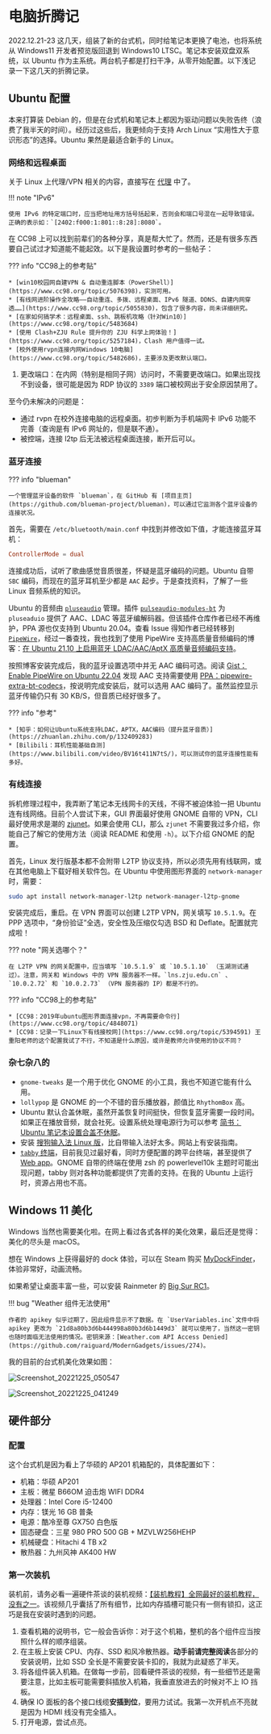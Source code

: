 # 电脑折腾记

2022.12.21-23 这几天，组装了新的台式机，同时给笔记本更换了电池，也将系统从 Windows11 开发者预览版回退到 Windows10 LTSC。笔记本安装双盘双系统，以 Ubuntu 作为主系统。两台机子都是打扫干净，从零开始配置。以下浅记录一下这几天的折腾记录。

## Ubuntu 配置

本来打算装 Debian 的，但是在台式机和笔记本上都因为驱动问题以失败告终（浪费了我半天的时间）。经历过这些后，我更倾向于支持 Arch Linux “实用性大于意识形态”的选择。Ubuntu 果然是最适合新手的 Linux。

### 网络和远程桌面

关于 Linux 上代理/VPN 相关的内容，直接写在 [代理](../../webdev/webserver/Proxy.md) 中了。

<!-- prettier-ignore-start -->
!!! note "IPv6"
    
    使用 IPv6 的特定端口时，应当把地址用方括号括起来，否则会和端口号混在一起导致错误。正确的表示如：`[2402:f000:1:801::8:28]:8080`。
<!-- prettier-ignore-end -->

在 CC98 上可以找到前辈们的各种分享，真是帮大忙了。然而，还是有很多东西要自己试过才知道能不能起效。以下是我设置时参考的一些帖子：

<!-- prettier-ignore-start -->
??? info "CC98上的参考贴"

    * [win10校园网自建VPN & 自动重连脚本（PowerShell）](https://www.cc98.org/topic/5076398)，实测可用。
    * [有线网进阶操作全攻略——自动重连、多拨、远程桌面、IPv6 隧道、DDNS、自建内网穿透……](https://www.cc98.org/topic/5055830)，包含了很多内容，尚未详细研究。
    * [在家如何搞学术：远程桌面、ssh、跳板机攻略（针对Win10）](https://www.cc98.org/topic/5483684)
    * [使用 Clash+ZJU Rule 提升你的 ZJU 科学上网体验！](https://www.cc98.org/topic/5257184)，Clash 用户值得一试。
    * [校外使用rvpn连接内网Windows 10电脑](https://www.cc98.org/topic/5482686)，主要涉及更改默认端口。
<!-- prettier-ignore-end -->

1. 更改端口：在内网（特别是相同子网）访问时，不需要更改端口。如果出现找不到设备，很可能是因为 RDP 协议的 `3389` 端口被校网出于安全原因禁用了。

至今仍未解决的问题是：

-   通过 rvpn 在校外连接电脑的远程桌面。初步判断为手机端网卡 IPv6 功能不完善（查询是有 IPv6 网址的，但是联不通）。
-   被控端，连接 l2tp 后无法被远程桌面连接，断开后可以。

### 蓝牙连接

<!-- prettier-ignore-start -->
??? info "blueman"
    
    一个管理蓝牙设备的软件 `blueman`，在 GitHub 有 [项目主页](https://github.com/blueman-project/blueman)，可以通过它监测各个蓝牙设备的连接状况。
<!-- prettier-ignore-end -->

首先，需要在 `/etc/bluetooth/main.conf` 中找到并修改如下值，才能连接蓝牙耳机：

```conf
ControllerMode = dual
```

连接成功后，试听了歌曲感觉音质很差，怀疑是蓝牙编码的问题。Ubuntu 自带 `SBC` 编码，而现在的蓝牙耳机至少都是 `AAC` 起步。于是查找资料，了解了一些 Linux 音频系统的知识。

Ubuntu 的音频由 [`pluseaudio`](https://wiki.archlinux.org/title/PulseAudio) 管理。插件 [`pulseaudio-modules-bt`](https://github.com/EHfive/pulseaudio-modules-bt) 为 `pluseaduio` 提供了 AAC、LDAC 等蓝牙编解码器。但该插件仓库作者已经不再维护，PPA 源也仅支持到 Ubuntu 20.04。查看 Issue 得知作者已经转移到 [`PipeWire`](https://wiki.archlinux.org/title/PipeWire)，经过一番查找，我也找到了使用 PipeWire 支持高质量音频编码的博客：[在 Ubuntu 21.10 上启用蓝牙 LDAC/AAC/AptX 高质量音频编码支持](https://kenvix.com/post/setup-ubuntu-21-10-ldac/)。

按照博客安装完成后，我的蓝牙设置选项中并无 AAC 编码可选。阅读 [Gist：Enable PipeWire on Ubuntu 22.04](https://gist.github.com/the-spyke/2de98b22ff4f978ebf0650c90e82027e) 发现 AAC 支持需要使用 [PPA：pipewire-extra-bt-codecs](https://launchpad.net/~aglasgall/+archive/ubuntu/pipewire-extra-bt-codecs)，按说明完成安装后，就可以选用 AAC 编码了。虽然监控显示蓝牙传输仍只有 30 KB/S，但音质已经好很多了。

<!-- prettier-ignore-start -->
??? info "参考"
    
    * [知乎：如何让Ubuntu系统支持LDAC，APTX，AAC编码（提升蓝牙音质）](https://zhuanlan.zhihu.com/p/132409283)
    * [Bilibili：耳机性能基础自测](https://www.bilibili.com/video/BV16t411N7tS/)，可以测试你的蓝牙连接性能有多好。
<!-- prettier-ignore-end -->

### 有线连接

拆机修理过程中，我弄断了笔记本无线网卡的天线，不得不被迫体验一把 Ubuntu 连有线网络。目前个人尝试下来，GUI 界面最好使用 GNOME 自带的 VPN，CLI 最好使用求是潮的 [zjunet](https://github.com/QSCTech/zjunet)。如果会使用 CLI，那么 `zjunet` 不需要我过多介绍，你能自己了解它的使用方法（阅读 README 和使用 `-h`）。以下介绍 GNOME 的配置。

首先，Linux 发行版基本都不会附带 L2TP 协议支持，所以必须先用有线联网，或在其他电脑上下载好相关软件包。在 Ubuntu 中使用图形界面的 `network-manager` 时，需要：

```bash
sudo apt install network-manager-l2tp network-manager-l2tp-gnome
```

安装完成后，重启。在 VPN 界面可以创建 L2TP VPN，网关填写 `10.5.1.9`。在 PPP 选项中，“身份验证”全选，安全性及压缩仅勾选 BSD 和 Deflate。配置就完成啦！

<!-- prettier-ignore-start -->
??? note "网关选哪个？"

    在 L2TP VPN 的网关配置中，应当填写 `10.5.1.9` 或 `10.5.1.10` （玉湖测试通过）。注意，网关和 Windows 中的 VPN 服务器不一样。`lns.zju.edu.cn` 、 `10.0.2.72` 和 `10.0.2.73` （VPN 服务器的 IP）都是不行的。

??? info "CC98上的参考贴"

    * [CC98：2019年ubuntu图形界面连接vpn，不再需要命令行](https://www.cc98.org/topic/4848071)
    * [CC98：记录一下Linux下有线接校网](https://www.cc98.org/topic/5394591) 王重阳老师的这个配置我试了不行，不知道是什么原因，或许是教师允许使用的协议不同？
<!-- prettier-ignore-end -->

### 杂七杂八的

-   `gnome-tweaks` 是一个用于优化 GNOME 的小工具，我也不知道它能有什么用。
-   `lollypop` 是 GNOME 的一个不错的音乐播放器，颜值比 `RhythomBox` 高。
-   Ubuntu 默认合盖休眠，虽然开盖恢复时间挺快，但恢复蓝牙需要一段时间。如果正在播放音频，就会社死。设置系统处理电源行为可以参考 [简书：Ubuntu 笔记本设置合盖不休眠](https://www.jianshu.com/p/3fe469fc60c9)。
-   安装 [搜狗输入法 Linux 版](http://shurufa.sogou.com/linux)，比自带输入法好太多。网站上有安装指南。
-   [`tabby` 终端](https://tabby.sh/)，目前我见过最好看，同时方便配置的跨平台终端，甚至提供了 [Web app](https://app.tabby.sh/)。GNOME 自带的终端在使用 zsh 的 powerlevel10k 主题时可能出现问题，tabby 则对各种功能都提供了完善的支持。在我的 Ubuntu 上运行时，资源占用也不高。

## Windows 11 美化

Windows 当然也需要美化啦。在网上看过各式各样的美化效果，最后还是觉得：美化的尽头是 macOS。

想在 Windows 上获得最好的 dock 体验，可以在 Steam 购买 [MyDockFinder](https://www.mydockfinder.com/)，体验非常好，动画流畅。

如果希望让桌面丰富一些，可以安装 Rainmeter 的 [Big Sur RC1](https://www.deviantart.com/fediafedia/art/Big-Sur-RC1-for-Rainmeter-846882462)。

<!-- prettier-ignore-start -->
!!! bug "Weather 组件无法使用"
    

    作者的 apikey 似乎过期了，因此组件显示不了数据。在 `UserVariables.inc`文件中将 apikey 更改为 `21d8a80b3d6b444998a80b3d6b1449d3` 就可以使用了，当然这一密钥也随时面临无法使用的情况。密钥来源：[Weather.com API Access Denied](https://github.com/raiguard/ModernGadgets/issues/274)。
<!-- prettier-ignore-end -->

我的目前的台式机美化效果如图：

![Screenshot_20221225_050547](assets/Screenshot_20221225_050547.png)

![Screenshot_20221225_041249](assets/Screenshot_20221225_041249.png)

## 硬件部分

### 配置

这个台式机是因为看上了华硕的 AP201 机箱配的，具体配置如下：

-   机箱：华硕 AP201
-   主板：微星 B66OM 迫击炮 WIFI DDR4
-   处理器：Intel Core i5-12400
-   内存：镁光 16 GB 普条
-   电源：酷冷至尊 GX750 白色版
-   固态硬盘：三星 980 PRO 500 GB + MZVLW256HEHP
-   机械硬盘：Hitachi 4 TB x2
-   散热器：九州风神 AK400 HW

### 第一次装机

装机前，请务必看一遍硬件茶谈的装机视频：[【装机教程】全网最好的装机教程，没有之一](https://www.bilibili.com/video/BV1BG4y137mG/?spm_id_from=333.1007.top_right_bar_window_default_collection.content.click&vd_source=3010141ca72391f9e3cb40e673c1414e)。该视频几乎囊括了所有细节，比如内存插槽可能只有一侧有锁扣，这正巧是我在安装时遇到的问题。

1. 查看机箱的说明书，它一般会告诉你：对于这个机箱，整机的各个组件应当按照什么样的顺序组装。
2. 在主板上安装 CPU、内存、SSD 和风冷散热器。**动手前请完整阅读**各部分的安装说明，比如 SSD 全长是不需要安装卡扣的，我就为此疑惑了半天。
3. 将各组件装入机箱。在做每一步前，回看硬件茶谈的视频，有一些细节还是需要注意，比如主板可能需要斜插放入机箱，我垂直放进去的时候对不上 IO 挡板。
4. 确保 IO 面板的各个接口线缆**安插到位**，要用力试试。我第一次开机点不亮就是因为 HDMI 线没有完全插入。
5. 打开电源，尝试点亮。
